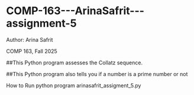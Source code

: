 # COMP-163---ArinaSafrit---assignment-5

Author: Arina Safrit

COMP 163, Fall 2025

##This Python program assesses the Collatz sequence.

##This Python program also tells you if a number is a prime number or not

How to Run python program arinasafrit_assigment_5.py

